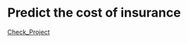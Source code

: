 # Predict the cost of insurance



<a href="http://bit.ly/3XHQTG9" target="_blank">Check_Project</a>
